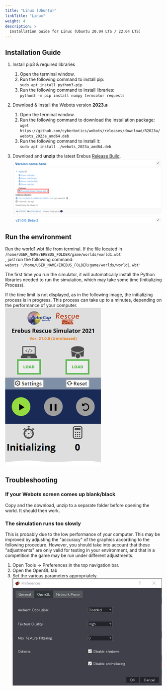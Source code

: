 ```yaml
---
title: "Linux (Ubuntu)"
linkTitle: "Linux"
weight: 4
description: >
  Installation Guide for Linux (Ubuntu 20.04 LTS / 22.04 LTS)
---
```


## Installation Guide
1. Install pip3 & required libraries
    1. Open the terminal window.
    2. Run the following command to install pip:  
    `sudo apt install python3-pip`
    3. Run the following command to install libraries:  
    `python3 -m pip install numpy termcolor requests`

1. Download & Install the Webots version **2023.a**
    1. Open the terminal window.
    2. Run the following command to download the installation package:  
      `wget https://github.com/cyberbotics/webots/releases/download/R2023a/webots_2023a_amd64.deb`
    3. Run the following command to install it:  
      `sudo apt install ./webots_2023a_amd64.deb`

1. Download and **unzip** the latest Erebus [Release Build](https://gitlab.com/rcj-rescue-tc/erebus/erebus/-/releases).
![](download_erebus.png)

## Run the environment
Run the world1.wbt file from terminal. If the file located in `/home/USER_NAME/EREBUS_FOLDER/game/worlds/world1.wbt`  
, just run the following command:  
`webots '/home/USER_NAME/EREBUS_FOLDER/game/worlds/world1.wbt'`  

The first time you run the simulator, it will automatically install the Python libraries needed to run the simulation, which may take some time (Initializing Process).

If the time limit is not displayed, as in the following image, the initializing process is in progress. This process can take up to a minutes, depending on the performance of your computer.  
![](initializing.png)


## Troubleshooting
### If your Webots screen comes up blank/black
Copy and the download, unzip to a separate folder before opening the world. It should then work.

### The simulation runs too slowly
This is probably due to the low performance of your computer. This may be improved by adjusting the "accuracy" of the graphics according to the following procedure. However, you should take into account that these "adjustments" are only valid for testing in your environment, and that in a competition the game may be run under different adjustments.
1. Open Tools -> Preferences in the top navigation bar.
2. Open the OpenGL tab
3. Set the various parameters appropriately.
![](opengl.png)